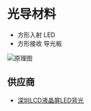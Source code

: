 # 光导材料

- 方形入射 LED
- 方形接收 导光板

![原理图](https://img.alicdn.com/imgextra/i1/3223684301/TB2pP0yd1uSBuNjSsziXXbq8pXa_!!3223684301.jpg)

## 供应商

- [深圳LCD液晶屏LED背光](https://item.taobao.com/item.htm?spm=a1z10.5-c.w4002-16953069179.24.57dd26d45QusHD&id=550238644434)
